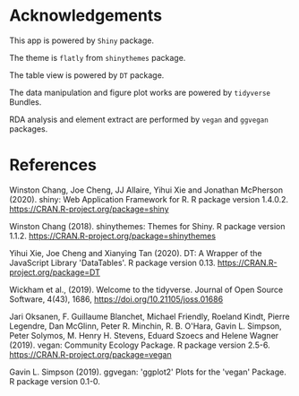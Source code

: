 # Acknowledgements

This app is powered by `Shiny` package.

The theme is `flatly` from `shinythemes` package.

The table view is powered by `DT` package.

The data manipulation and figure plot works are powered by `tidyverse` Bundles.

RDA analysis and element extract are performed by `vegan` and `ggvegan` packages.

# References

Winston Chang, Joe Cheng, JJ Allaire, Yihui Xie and Jonathan McPherson (2020). shiny: Web Application Framework for R. R package version 1.4.0.2. https://CRAN.R-project.org/package=shiny

Winston Chang (2018). shinythemes: Themes for Shiny. R package version 1.1.2. https://CRAN.R-project.org/package=shinythemes
  
Yihui Xie, Joe Cheng and Xianying Tan (2020). DT: A Wrapper of the JavaScript Library 'DataTables'. R package version 0.13. https://CRAN.R-project.org/package=DT
  
Wickham et al., (2019). Welcome to the tidyverse. Journal of Open Source Software, 4(43), 1686, https://doi.org/10.21105/joss.01686

Jari Oksanen, F. Guillaume Blanchet, Michael Friendly, Roeland Kindt, Pierre Legendre, Dan McGlinn, Peter R. Minchin, R. B. O'Hara, Gavin L. Simpson, Peter Solymos, M. Henry H. Stevens, Eduard Szoecs and Helene Wagner (2019). vegan: Community Ecology Package. R package version 2.5-6. https://CRAN.R-project.org/package=vegan

Gavin L. Simpson (2019). ggvegan: 'ggplot2' Plots for the 'vegan' Package. R package version 0.1-0.